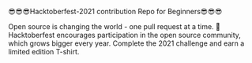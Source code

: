  😎😎😎Hacktoberfest-2021 contribution Repo for Beginners😎😎😎

Open source is changing the world - one pull request at a time. 🚀 Hacktoberfest encourages participation in the open source community, which grows bigger every year. Complete the 2021 challenge and earn a limited edition T-shirt. 
